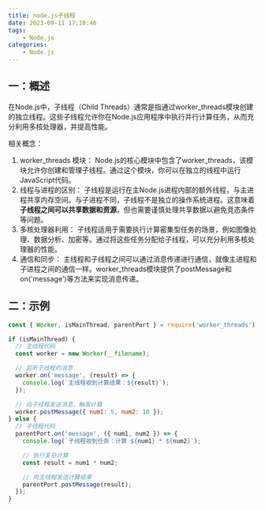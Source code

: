 ```yaml
---
title: node.js子线程
date: 2023-09-11 17:10:46
tags:
    - Node.js
categories:
    - Node.js
---
```

## 一：概述
在Node.js中，子线程（Child Threads）通常是指通过worker_threads模块创建的独立线程。这些子线程允许你在Node.js应用程序中执行并行计算任务，从而充分利用多核处理器，并提高性能。

相关概念：
1. worker_threads 模块： Node.js的核心模块中包含了worker_threads，该模块允许你创建和管理子线程。通过这个模块，你可以在独立的线程中运行JavaScript代码。
2. 线程与进程的区别： 子线程是运行在主Node.js进程内部的额外线程，与主进程共享内存空间。与子进程不同，子线程不是独立的操作系统进程。这意味着**子线程之间可以共享数据和资源**，但也需要谨慎处理共享数据以避免竞态条件等问题。
3. 多核处理器利用： 子线程适用于需要执行计算密集型任务的场景，例如图像处理、数据分析、加密等。通过将这些任务分配给子线程，可以充分利用多核处理器的性能。
4. 通信和同步： 主线程和子线程之间可以通过消息传递进行通信，就像主进程和子进程之间的通信一样。worker_threads模块提供了postMessage和on('message')等方法来实现消息传递。

## 二：示例

```javascript
const { Worker, isMainThread, parentPort } = require('worker_threads');

if (isMainThread) {
  // 主线程代码
  const worker = new Worker(__filename);

  // 监听子线程的消息
  worker.on('message', (result) => {
    console.log(`主线程收到计算结果：${result}`);
  });

  // 向子线程发送消息，触发计算
  worker.postMessage({ num1: 5, num2: 10 });
} else {
  // 子线程代码
  parentPort.on('message', ({ num1, num2 }) => {
    console.log(`子线程收到任务：计算 ${num1} * ${num2}`);

    // 执行复杂计算
    const result = num1 * num2;

    // 向主线程发送计算结果
    parentPort.postMessage(result);
  });
}
```